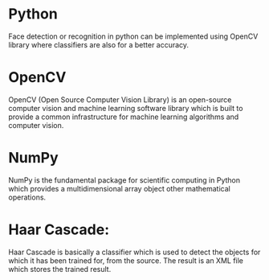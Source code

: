 # Python
Face detection or recognition in python can be implemented using OpenCV library where classifiers are also 
for a better accuracy.

# OpenCV
OpenCV (Open Source Computer Vision Library) is an open-source computer vision and machine learning software 
library which is built to provide a common infrastructure for machine learning algorithms and computer vision.

# NumPy
NumPy is the fundamental package for scientific computing in Python which provides a multidimensional array 
object other mathematical operations.

# Haar Cascade:
Haar Cascade is basically a classifier which is used to detect the objects for which it has been trained for, 
from the source. The result is an XML file which stores the trained result.
